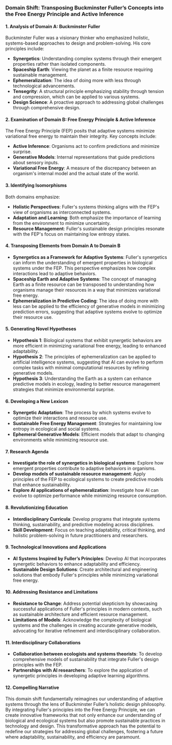 ### Domain Shift: Transposing Buckminster Fuller’s Concepts into the Free Energy Principle and Active Inference

#### 1. Analysis of Domain A: Buckminster Fuller
Buckminster Fuller was a visionary thinker who emphasized holistic, systems-based approaches to design and problem-solving. His core principles include:
- **Synergetics**: Understanding complex systems through their emergent properties rather than isolated components.
- **Spaceship Earth**: Viewing the planet as a finite resource requiring sustainable management.
- **Ephemeralization**: The idea of doing more with less through technological advancements.
- **Tensegrity**: A structural principle emphasizing stability through tension and compression, which can be applied to various systems.
- **Design Science**: A proactive approach to addressing global challenges through comprehensive design.

#### 2. Examination of Domain B: Free Energy Principle & Active Inference
The Free Energy Principle (FEP) posits that adaptive systems minimize variational free energy to maintain their integrity. Key concepts include:
- **Active Inference**: Organisms act to confirm predictions and minimize surprise.
- **Generative Models**: Internal representations that guide predictions about sensory inputs.
- **Variational Free Energy**: A measure of the discrepancy between an organism's internal model and the actual state of the world.

#### 3. Identifying Isomorphisms
Both domains emphasize:
- **Holistic Perspectives**: Fuller's systems thinking aligns with the FEP's view of organisms as interconnected systems.
- **Adaptation and Learning**: Both emphasize the importance of learning from the environment to minimize uncertainty.
- **Resource Management**: Fuller's sustainable design principles resonate with the FEP's focus on maintaining low entropy states.

#### 4. Transposing Elements from Domain A to Domain B
- **Synergetics as a Framework for Adaptive Systems**: Fuller's synergetics can inform the understanding of emergent properties in biological systems under the FEP. This perspective emphasizes how complex interactions lead to adaptive behaviors.
- **Spaceship Earth and Adaptive Systems**: The concept of managing Earth as a finite resource can be transposed to understanding how organisms manage their resources in a way that minimizes variational free energy.
- **Ephemeralization in Predictive Coding**: The idea of doing more with less can be applied to the efficiency of generative models in minimizing prediction errors, suggesting that adaptive systems evolve to optimize their resource use.

#### 5. Generating Novel Hypotheses
- **Hypothesis 1**: Biological systems that exhibit synergetic behaviors are more efficient in minimizing variational free energy, leading to enhanced adaptability.
- **Hypothesis 2**: The principles of ephemeralization can be applied to artificial intelligence systems, suggesting that AI can evolve to perform complex tasks with minimal computational resources by refining generative models.
- **Hypothesis 3**: Understanding the Earth as a system can enhance predictive models in ecology, leading to better resource management strategies that minimize environmental surprise.

#### 6. Developing a New Lexicon
- **Synergetic Adaptation**: The process by which systems evolve to optimize their interactions and resource use.
- **Sustainable Free Energy Management**: Strategies for maintaining low entropy in ecological and social systems.
- **Ephemeral Generative Models**: Efficient models that adapt to changing environments while minimizing resource use.

#### 7. Research Agenda
- **Investigate the role of synergetics in biological systems**: Explore how emergent properties contribute to adaptive behaviors in organisms.
- **Develop models of sustainable resource management**: Apply principles of the FEP to ecological systems to create predictive models that enhance sustainability.
- **Explore AI applications of ephemeralization**: Investigate how AI can evolve to optimize performance while minimizing resource consumption.

#### 8. Revolutionizing Education
- **Interdisciplinary Curricula**: Develop programs that integrate systems thinking, sustainability, and predictive modeling across disciplines.
- **Skill Development**: Focus on teaching adaptability, critical thinking, and holistic problem-solving in future practitioners and researchers.

#### 9. Technological Innovations and Applications
- **AI Systems Inspired by Fuller’s Principles**: Develop AI that incorporates synergetic behaviors to enhance adaptability and efficiency.
- **Sustainable Design Solutions**: Create architectural and engineering solutions that embody Fuller's principles while minimizing variational free energy.

#### 10. Addressing Resistance and Limitations
- **Resistance to Change**: Address potential skepticism by showcasing successful applications of Fuller's principles in modern contexts, such as sustainable architecture and efficient resource management.
- **Limitations of Models**: Acknowledge the complexity of biological systems and the challenges in creating accurate generative models, advocating for iterative refinement and interdisciplinary collaboration.

#### 11. Interdisciplinary Collaborations
- **Collaboration between ecologists and systems theorists**: To develop comprehensive models of sustainability that integrate Fuller's design principles with the FEP.
- **Partnerships with AI researchers**: To explore the application of synergetic principles in developing adaptive learning algorithms.

#### 12. Compelling Narrative
This domain shift fundamentally reimagines our understanding of adaptive systems through the lens of Buckminster Fuller’s holistic design philosophy. By integrating Fuller's principles into the Free Energy Principle, we can create innovative frameworks that not only enhance our understanding of biological and ecological systems but also promote sustainable practices in technology and design. This transformative approach has the potential to redefine our strategies for addressing global challenges, fostering a future where adaptability, sustainability, and efficiency are paramount.